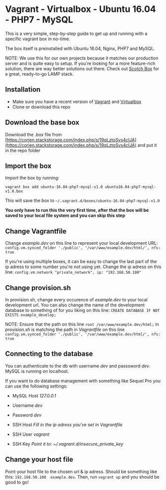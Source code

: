 Vagrant - Virtualbox - Ubuntu 16.04 - PHP7 - MySQL
======================
This is a very simple, step-by-step guide to get up and running with a specific vagrant box in no-time.

The box itself is preinstalled with Ubuntu 16.04, Nginx, PHP7 and MySQL.

NOTE: We use this for our own projects because it matches our production server and is quite easy to setup. If you're looking for a more feature-rich solution, there are way better solutions out there. Check out [Scotch Box](https://box.scotch.io) for a great, ready-to-go LAMP stack.

Installation
--------------
- Make sure you have a recent version of [Vagrant](https://www.vagrantup.com) and [Virtualbox](https://www.virtualbox.org)
- Clone or download this repo

## Download the base box

Download the .box file from [https://corjen.stackstorage.com/index.php/s/19qLztoSvs4cIJA](https://corjen.stackstorage.com/index.php/s/19qLztoSvs4cIJA) and put it in the repo folder

Import the box
--------------
Import the box by running:

```vagrant box add ubuntu-16.04-php7-mysql-v1.0 ubuntu16.04-php7-mysql-v1.0.box```

This will save the box to ```~/.vagrant.d/boxes/ubuntu-16.04-php7-mysql-v1.0```

**You only have to run this the very first time, after that the box will be saved to your local file system and you can skip this step**

Change Vagrantfile
---------------------

Change *example.dev* on this line to represent your local development URL:
```config.vm.synced_folder './public', '/var/www/example.dev/html/', nfs: true```

If you're using multiple boxes, it can be easy to change the last part of the ip adress to some number you're not using yet. Change the ip adress on this line:
```config.vm.network "private_network", ip: "192.168.50.100"```


Change provision.sh
-------------------

In provision.sh, change every occurence of *example.dev* to your local development url. You can also change the name of the development database to something of for you liking on this line:
```CREATE DATABASE IF NOT EXISTS example_develop;```

NOTE: Ensure that the path on this line ```root /var/www/example.dev/html;``` in *provision.sh* is matching the path in *Vagrantfile* on this line ```config.vm.synced_folder './public', '/var/www/example.dev/html/', nfs: true```

Connecting to the database
--------------------------

You can authenticate to the db with username *dev* and passsword *dev*. MySQL is running on localhost.

If you want to do database management with something like Sequel Pro you can use the following settings:

- MySQL Host *127.0.0.1*
- Username *dev*
- Password *dev*

- SSH Host *Fill in the ip adress you've set in Vagrantfile*
- SSH User *vagrant*
- SSH Key *Point it to: ~/.vagrant.d/insecure_private_key*

Change your host file
---------------------

Point your host file to the chosen url & ip adress. Should be something like this: ```192.168.50.100  example.dev```. Then, run ```vagrant up``` and you should be good to go!
